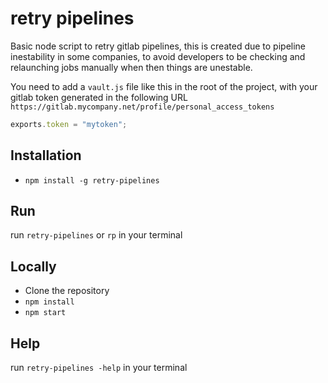 # retry pipelines

Basic node script to retry gitlab pipelines, this is created due to pipeline inestability in some companies, to avoid developers to be checking and relaunching jobs manually when then things are unestable.

You need to add a `vault.js` file like this in the root of the project, with your gitlab token generated in the following URL `https://gitlab.mycompany.net/profile/personal_access_tokens`

```js
exports.token = "mytoken";
```

## Installation

- `npm install -g retry-pipelines`

## Run

run `retry-pipelines` or `rp` in your terminal

## Locally

- Clone the repository
- `npm install`
- `npm start`

## Help

run `retry-pipelines -help` in your terminal